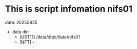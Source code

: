 
# This is script infomation nifs01

date: 20250925

- data dir: 
  - [UST11] /data/shjo/data/nifs01 
  - [NFT] -





